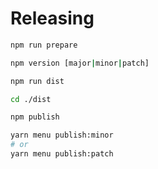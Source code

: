 # Releasing

```sh
npm run prepare

npm version [major|minor|patch]

npm run dist

cd ./dist

npm publish
```

```sh
yarn menu publish:minor
# or
yarn menu publish:patch
```
